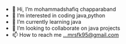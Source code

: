 - 👋 Hi, I’m mohammadshafiq chapparaband
- 👀 I’m interested in coding java,python
- 🌱 I’m currently learning java
- 💞️ I’m looking to collaborate on java projects
- 📫 How to reach me ...mrsfk95@gmail.com

<!---
iamsfk/iamsfk is a ✨ special ✨ repository because its `README.md` (this file) appears on your GitHub profile.
You can click the Preview link to take a look at your changes.
--->
